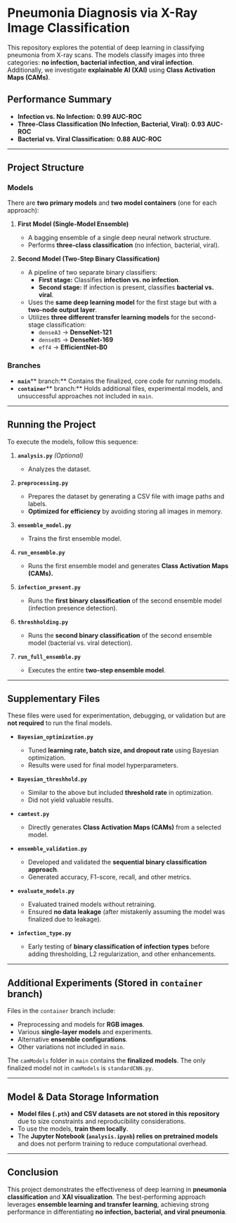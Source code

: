 # **Pneumonia Diagnosis via X-Ray Image Classification**

This repository explores the potential of deep learning in classifying pneumonia from X-ray scans. The models classify images into three categories: **no infection, bacterial infection, and viral infection**. Additionally, we investigate **explainable AI (XAI)** using **Class Activation Maps (CAMs)**.

## **Performance Summary**

- **Infection vs. No Infection:** **0.99 AUC-ROC**
- **Three-Class Classification (No Infection, Bacterial, Viral):** **0.93 AUC-ROC**
- **Bacterial vs. Viral Classification:** **0.88 AUC-ROC**

---

## **Project Structure**

### **Models**

There are **two primary models** and **two model containers** (one for each approach):

1. **First Model (Single-Model Ensemble)**

   - A bagging ensemble of a single deep neural network structure.
   - Performs **three-class classification** (no infection, bacterial, viral).

2. **Second Model (Two-Step Binary Classification)**

   - A pipeline of two separate binary classifiers:
     - **First stage:** Classifies **infection vs. no infection**.
     - **Second stage:** If infection is present, classifies **bacterial vs. viral**.
   - Uses the **same deep learning model** for the first stage but with a **two-node output layer**.
   - Utilizes **three different transfer learning models** for the second-stage classification:
     - `denseA3` → **DenseNet-121**
     - `denseB5` → **DenseNet-169**
     - `eff4` → **EfficientNet-B0**

### **Branches**

- **`main`**\*\* branch:\*\* Contains the finalized, core code for running models.
- **`container`**\*\* branch:\*\* Holds additional files, experimental models, and unsuccessful approaches not included in `main`.

---

## **Running the Project**

To execute the models, follow this sequence:

1. **`analysis.py`** *(Optional)*

   - Analyzes the dataset.

2. **`preprocessing.py`**

   - Prepares the dataset by generating a CSV file with image paths and labels.
   - **Optimized for efficiency** by avoiding storing all images in memory.

3. **`ensemble_model.py`**

   - Trains the first ensemble model.

4. **`run_ensemble.py`**

   - Runs the first ensemble model and generates **Class Activation Maps (CAMs).**

5. **`infection_present.py`**

   - Runs the **first binary classification** of the second ensemble model (infection presence detection).

6. **`threshholding.py`**

   - Runs the **second binary classification** of the second ensemble model (bacterial vs. viral detection).

7. **`run_full_ensemble.py`**

   - Executes the entire **two-step ensemble model**.

---

## **Supplementary Files**

These files were used for experimentation, debugging, or validation but are **not required** to run the final models.

- **`Bayesian_optimization.py`**

  - Tuned **learning rate, batch size, and dropout rate** using Bayesian optimization.
  - Results were used for final model hyperparameters.

- **`Bayesian_threshhold.py`**

  - Similar to the above but included **threshold rate** in optimization.
  - Did not yield valuable results.

- **`camtest.py`**

  - Directly generates **Class Activation Maps (CAMs)** from a selected model.

- **`ensemble_validation.py`**

  - Developed and validated the **sequential binary classification approach**.
  - Generated accuracy, F1-score, recall, and other metrics.

- **`evaluate_models.py`**

  - Evaluated trained models without retraining.
  - Ensured **no data leakage** (after mistakenly assuming the model was finalized due to leakage).

- **`infection_type.py`**

  - Early testing of **binary classification of infection types** before adding thresholding, L2 regularization, and other enhancements.

---

## **Additional Experiments (Stored in ****************************`container`**************************** branch)**

Files in the `container` branch include:

- Preprocessing and models for **RGB images**.
- Various **single-layer models** and experiments.
- Alternative **ensemble configurations**.
- Other variations not included in `main`.

The `camModels` folder in `main` contains the **finalized models**. The only finalized model not in `camModels` is `standardCNN.py`. 

---

## **Model & Data Storage Information**

- **Model files (`.pth`) and CSV datasets are not stored in this repository** due to size constraints and reproducibility considerations.
- To use the models, **train them locally**.
- The **Jupyter Notebook (`analysis.ipynb`) relies on pretrained models** and does not perform training to reduce computational overhead.

---

## **Conclusion**

This project demonstrates the effectiveness of deep learning in **pneumonia classification** and **XAI visualization**. The best-performing approach leverages **ensemble learning and transfer learning**, achieving strong performance in differentiating **no infection, bacterial, and viral pneumonia**.

